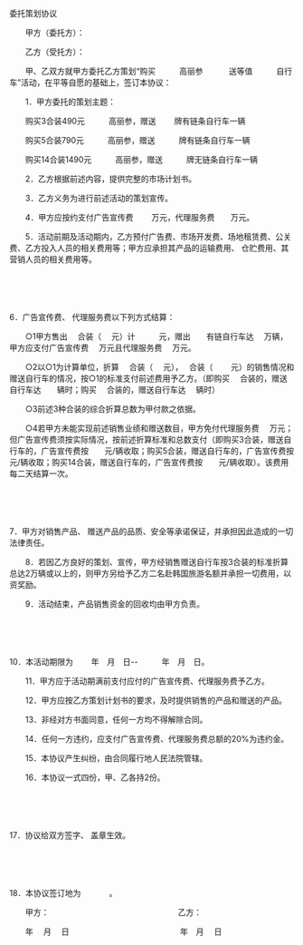 



委托策划协议



 

　　甲方（委托方）：

　　乙方（受托方）：　　

　　甲、乙双方就甲方委托乙方策划“购买　　　高丽参 　　　送等值　　　自行车”活动，在平等自愿的基础上，签订本协议：

　　1．甲方委托的策划主题：

　　购买3合装490元　　　高丽参，赠送　　 牌有链条自行车一辆

　　购买5合装790元　　　高丽参，赠送　　　牌有链条自行车一辆

　　购买14合装1490元　　　高丽参，赠送　　　牌无链条自行车一辆

　　2．乙方根据前述内容，提供完整的市场计划书。

　　3．乙方义务为进行前述活动的策划宣传。

　　4．甲方应按约支付广告宣传费　　 万元，代理服务费　　万元。

　　5．活动前期及活动期内，乙方预付广告费、市场开发费、场地租赁费、公关费、乙方投入人员的相关费用等；甲方应承担其产品的运输费用、 仓贮费用、其营销人员的相关费用等。

　　

　　

6．广告宣传费、
代理服务费以下列方式结算：

　　○1甲方售出　 合装（　 元）计　　　元，赠出　　有链自行车达　 万辆，甲方应支付广告宣传费　 万元且代理服务费　 万元。

　　○2以○1为计算单位，折算　 合装（　 元），　 合装（　　 元）的销售情况和赠送自行车的情况，按○1的标准支付前述费用予乙方。（即购买　 合装的，赠送自行车达　　辆时；购买　 合装的，赠送自行车达　 辆时）

　　○3前述3种合装的综合折算总数为甲付款之依据。

　　○4若甲方未能实现前述销售业绩和赠送数目，甲方免付代理服务费　 万元；但广告宣传费须按实际情况，按前述折算标准和总数支付（即购买3合装，赠送自行车的，广告宣传费按　　元/辆收取；购买5合装，赠送自行车的，广告宣传费按　 元/辆收取；购买14合装，赠送自行车的，广告宣传费按　　元/辆收取）。该费用每二天结算一次。

　　

　　

7．甲方对销售产品、
赠送产品的品质、安全等承诺保证，并承担因此造成的一切法律责任。

　　8．若因乙方良好的策划、宣传，甲方经销售赠送自行车按3合装的标准折算总达2万辆或以上的，则甲方另给予乙方二名赴韩国旅游名额并承担一切费用，以资奖励。

　　9．活动结束，产品销售资金的回收均由甲方负责。

　　

　　

10．本活动期限为 
　　年　月　日--　　　年　月　日。

　　11．甲方应于活动期满前支付应付的广告宣传费、代理服务费予乙方。

　　12．甲方应按乙方策划计划书的要求，及时提供销售的产品和赠送的产品。

　　13．非经对方书面同意，任何一方均不得解除合同。

　　14．任何一方违约，应支付广告宣传费、代理服务费总额的20%为违约金。

　　15．本协议产生纠纷，由合同履行地人民法院管辖。

　　16．本协议一式四份，甲、乙各持2份。

　　

　　

17．协议给双方签字、
盖章生效。

　　

　　

18．本协议签订地为 
　　　 。　　

　　甲方：　　　　　　　　　　　　　　　　 乙方：　　

　　年　 月　 日　　　　　　　　　　　　　　年　月　 日